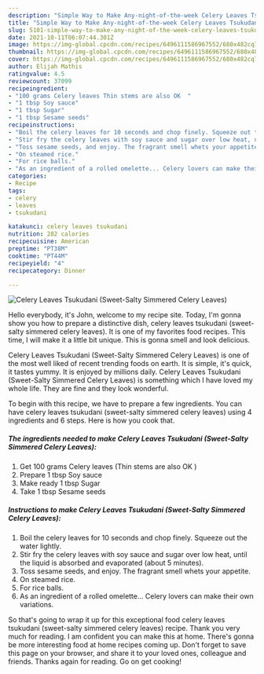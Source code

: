 ```yaml
---
description: "Simple Way to Make Any-night-of-the-week Celery Leaves Tsukudani (Sweet-Salty Simmered Celery Leaves)"
title: "Simple Way to Make Any-night-of-the-week Celery Leaves Tsukudani (Sweet-Salty Simmered Celery Leaves)"
slug: 5101-simple-way-to-make-any-night-of-the-week-celery-leaves-tsukudani-sweet-salty-simmered-celery-leaves
date: 2021-10-11T06:07:44.301Z
image: https://img-global.cpcdn.com/recipes/6496111586967552/680x482cq70/celery-leaves-tsukudani-sweet-salty-simmered-celery-leaves-recipe-main-photo.jpg
thumbnail: https://img-global.cpcdn.com/recipes/6496111586967552/680x482cq70/celery-leaves-tsukudani-sweet-salty-simmered-celery-leaves-recipe-main-photo.jpg
cover: https://img-global.cpcdn.com/recipes/6496111586967552/680x482cq70/celery-leaves-tsukudani-sweet-salty-simmered-celery-leaves-recipe-main-photo.jpg
author: Elijah Mathis
ratingvalue: 4.5
reviewcount: 37099
recipeingredient:
- "100 grams Celery leaves Thin stems are also OK  "
- "1 tbsp Soy sauce"
- "1 tbsp Sugar"
- "1 tbsp Sesame seeds"
recipeinstructions:
- "Boil the celery leaves for 10 seconds and chop finely. Squeeze out the water lightly."
- "Stir fry the celery leaves with soy sauce and sugar over low heat, until the liquid is absorbed and evaporated (about 5 minutes)."
- "Toss sesame seeds, and enjoy. The fragrant smell whets your appetite."
- "On steamed rice."
- "For rice balls."
- "As an ingredient of a rolled omelette... Celery lovers can make their own variations."
categories:
- Recipe
tags:
- celery
- leaves
- tsukudani

katakunci: celery leaves tsukudani 
nutrition: 282 calories
recipecuisine: American
preptime: "PT38M"
cooktime: "PT44M"
recipeyield: "4"
recipecategory: Dinner

---
```



![Celery Leaves Tsukudani (Sweet-Salty Simmered Celery Leaves)](https://img-global.cpcdn.com/recipes/6496111586967552/680x482cq70/celery-leaves-tsukudani-sweet-salty-simmered-celery-leaves-recipe-main-photo.jpg)

Hello everybody, it's John, welcome to my recipe site. Today, I'm gonna show you how to prepare a distinctive dish, celery leaves tsukudani (sweet-salty simmered celery leaves). It is one of my favorites food recipes. This time, I will make it a little bit unique. This is gonna smell and look delicious.



Celery Leaves Tsukudani (Sweet-Salty Simmered Celery Leaves) is one of the most well liked of recent trending foods on earth. It is simple, it's quick, it tastes yummy. It is enjoyed by millions daily. Celery Leaves Tsukudani (Sweet-Salty Simmered Celery Leaves) is something which I have loved my whole life. They are fine and they look wonderful.


To begin with this recipe, we have to prepare a few ingredients. You can have celery leaves tsukudani (sweet-salty simmered celery leaves) using 4 ingredients and 6 steps. Here is how you cook that.

<!--inarticleads1-->

##### The ingredients needed to make Celery Leaves Tsukudani (Sweet-Salty Simmered Celery Leaves):

1. Get 100 grams Celery leaves (Thin stems are also OK  )
1. Prepare 1 tbsp Soy sauce
1. Make ready 1 tbsp Sugar
1. Take 1 tbsp Sesame seeds




<!--inarticleads2-->

##### Instructions to make Celery Leaves Tsukudani (Sweet-Salty Simmered Celery Leaves):

1. Boil the celery leaves for 10 seconds and chop finely. Squeeze out the water lightly.
1. Stir fry the celery leaves with soy sauce and sugar over low heat, until the liquid is absorbed and evaporated (about 5 minutes).
1. Toss sesame seeds, and enjoy. The fragrant smell whets your appetite.
1. On steamed rice.
1. For rice balls.
1. As an ingredient of a rolled omelette... Celery lovers can make their own variations.




So that's going to wrap it up for this exceptional food celery leaves tsukudani (sweet-salty simmered celery leaves) recipe. Thank you very much for reading. I am confident you can make this at home. There's gonna be more interesting food at home recipes coming up. Don't forget to save this page on your browser, and share it to your loved ones, colleague and friends. Thanks again for reading. Go on get cooking!

